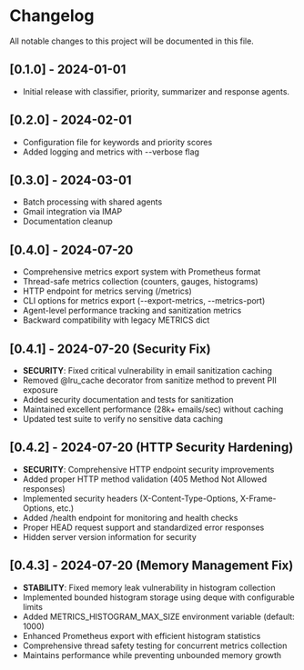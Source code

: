 # Changelog

All notable changes to this project will be documented in this file.

## [0.1.0] - 2024-01-01
- Initial release with classifier, priority, summarizer and response agents.

## [0.2.0] - 2024-02-01
- Configuration file for keywords and priority scores
- Added logging and metrics with --verbose flag

## [0.3.0] - 2024-03-01
- Batch processing with shared agents
- Gmail integration via IMAP
- Documentation cleanup

## [0.4.0] - 2024-07-20
- Comprehensive metrics export system with Prometheus format
- Thread-safe metrics collection (counters, gauges, histograms)
- HTTP endpoint for metrics serving (/metrics)
- CLI options for metrics export (--export-metrics, --metrics-port)
- Agent-level performance tracking and sanitization metrics
- Backward compatibility with legacy METRICS dict

## [0.4.1] - 2024-07-20 (Security Fix)
- **SECURITY**: Fixed critical vulnerability in email sanitization caching
- Removed @lru_cache decorator from sanitize method to prevent PII exposure
- Added security documentation and tests for sanitization
- Maintained excellent performance (28k+ emails/sec) without caching
- Updated test suite to verify no sensitive data caching

## [0.4.2] - 2024-07-20 (HTTP Security Hardening)
- **SECURITY**: Comprehensive HTTP endpoint security improvements
- Added proper HTTP method validation (405 Method Not Allowed responses)
- Implemented security headers (X-Content-Type-Options, X-Frame-Options, etc.)
- Added /health endpoint for monitoring and health checks
- Proper HEAD request support and standardized error responses
- Hidden server version information for security

## [0.4.3] - 2024-07-20 (Memory Management Fix)
- **STABILITY**: Fixed memory leak vulnerability in histogram collection
- Implemented bounded histogram storage using deque with configurable limits
- Added METRICS_HISTOGRAM_MAX_SIZE environment variable (default: 1000)
- Enhanced Prometheus export with efficient histogram statistics
- Comprehensive thread safety testing for concurrent metrics collection
- Maintains performance while preventing unbounded memory growth
